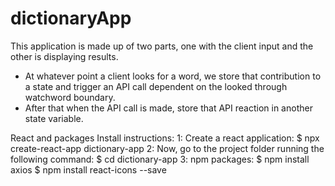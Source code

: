 # dictionaryApp
This application is made up of two parts, one with the client input and the other is displaying results. 

 - At whatever point a client looks for a word, we store that contribution to a state and trigger an API call dependent on the looked through watchword boundary. 
 - After that when the API call is made, store that API reaction in another state variable.

React and packages Install instructions:
1: Create a react application:
$ npx create-react-app dictionary-app
2: Now, go to the project folder running the following command:
$ cd dictionary-app
3: npm packages:
$ npm install axios
$ npm install react-icons --save
